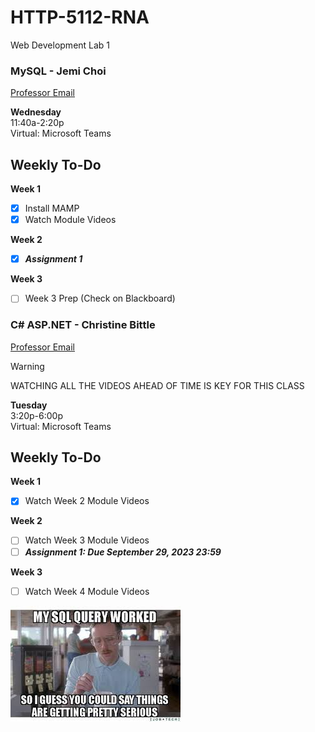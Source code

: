 # HTTP-5112-RNA

Web Development Lab 1

### MySQL - Jemi Choi

[Professor Email](mailto:jemi.choi@humber.ca)

**Wednesday**  
11:40a-2:20p  
Virtual: Microsoft Teams

## Weekly To-Do

**Week 1**
- [x] Install MAMP
- [x] Watch Module Videos

**Week 2**
- [x] **_Assignment 1_**

**Week 3**
- [ ] Week 3 Prep (Check on Blackboard)


### C# ASP.NET - Christine Bittle

[Professor Email](mailto:christine.bittle@humber.ca)

> [!Warning]
> WATCHING ALL THE VIDEOS AHEAD OF TIME IS KEY FOR THIS CLASS

**Tuesday**  
3:20p-6:00p  
Virtual: Microsoft Teams

## Weekly To-Do

**Week 1**
- [x] Watch Week 2 Module Videos

**Week 2**
- [ ] Watch Week 3 Module Videos
- [ ] **_Assignment 1: Due September 29, 2023 23:59_**

**Week 3**
- [ ] Watch Week 4 Module Videos

![First Query Success](_readme/serious.jpg)

